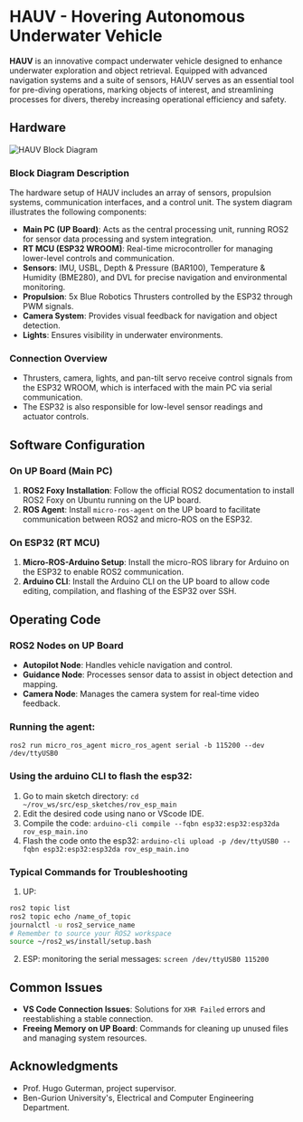 # HAUV - Hovering Autonomous Underwater Vehicle

**HAUV** is an innovative compact underwater vehicle designed to enhance underwater exploration and object retrieval. 
Equipped with advanced navigation systems and a suite of sensors, HAUV serves as an essential tool for pre-diving operations, marking objects of interest, and streamlining processes for divers, thereby increasing operational efficiency and safety.


## Hardware

![HAUV Block Diagram](https://github.com/talshva/HAUV-Final-Engineering-Project/assets/82408347/4f9e4e93-6bb8-4646-aa27-57463f9cde8e)

### Block Diagram Description

The hardware setup of HAUV includes an array of sensors, propulsion systems, communication interfaces, and a control unit. The system diagram illustrates the following components:

- **Main PC (UP Board)**: Acts as the central processing unit, running ROS2 for sensor data processing and system integration.
- **RT MCU (ESP32 WROOM)**: Real-time microcontroller for managing lower-level controls and communication.
- **Sensors**: IMU, USBL, Depth & Pressure (BAR100), Temperature & Humidity (BME280), and DVL for precise navigation and environmental monitoring.
- **Propulsion**: 5x Blue Robotics Thrusters controlled by the ESP32 through PWM signals.
- **Camera System**: Provides visual feedback for navigation and object detection.
- **Lights**: Ensures visibility in underwater environments.

### Connection Overview

- Thrusters, camera, lights, and pan-tilt servo receive control signals from the ESP32 WROOM, which is interfaced with the main PC via serial communication.
- The ESP32 is also responsible for low-level sensor readings and actuator controls.

## Software Configuration

### On UP Board (Main PC)

1. **ROS2 Foxy Installation**: Follow the official ROS2 documentation to install ROS2 Foxy on Ubuntu running on the UP board.
2. **ROS Agent**: Install `micro-ros-agent` on the UP board to facilitate communication between ROS2 and micro-ROS on the ESP32.

### On ESP32 (RT MCU)

1. **Micro-ROS-Arduino Setup**: Install the micro-ROS library for Arduino on the ESP32 to enable ROS2 communication.
2. **Arduino CLI**: Install the Arduino CLI on the UP board to allow code editing, compilation, and flashing of the ESP32 over SSH.

## Operating Code

### ROS2 Nodes on UP Board

- **Autopilot Node**: Handles vehicle navigation and control.
- **Guidance Node**: Processes sensor data to assist in object detection and mapping.
- **Camera Node**: Manages the camera system for real-time video feedback.

### Running the agent:
`ros2 run micro_ros_agent micro_ros_agent serial -b 115200 --dev /dev/ttyUSB0`

### Using the arduino CLI to flash the esp32:
1. Go to main sketch directory:
`cd ~/rov_ws/src/esp_sketches/rov_esp_main`
2. Edit the desired code using nano or VScode IDE.
3. Compile the code:
`arduino-cli compile --fqbn esp32:esp32:esp32da rov_esp_main.ino`
4. Flash the code onto the esp32:
`arduino-cli upload -p /dev/ttyUSB0 --fqbn esp32:esp32:esp32da rov_esp_main.ino`


### Typical Commands for Troubleshooting
1. UP:
```bash
ros2 topic list
ros2 topic echo /name_of_topic
journalctl -u ros2_service_name
# Remember to source your ROS2 workspace
source ~/ros2_ws/install/setup.bash
```
2. ESP:
monitoring the serial messages:
`screen /dev/ttyUSB0 115200`

   
## Common Issues

- **VS Code Connection Issues**: Solutions for `XHR Failed` errors and reestablishing a stable connection.
- **Freeing Memory on UP Board**: Commands for cleaning up unused files and managing system resources.


## Acknowledgments

- Prof. Hugo Guterman, project supervisor.
- Ben-Gurion University's, Electrical and Computer Engineering Department.
